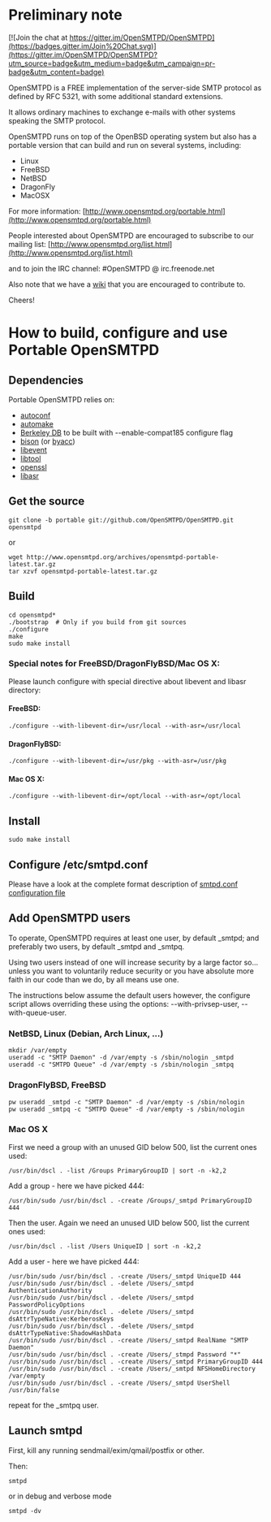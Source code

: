 Preliminary note
================

[![Join the chat at https://gitter.im/OpenSMTPD/OpenSMTPD](https://badges.gitter.im/Join%20Chat.svg)](https://gitter.im/OpenSMTPD/OpenSMTPD?utm_source=badge&utm_medium=badge&utm_campaign=pr-badge&utm_content=badge)

OpenSMTPD is a FREE implementation of the server-side SMTP protocol as defined
by RFC 5321, with some additional standard extensions.

It allows ordinary machines to exchange e-mails with other systems speaking
the SMTP protocol.

OpenSMTPD runs on top of the OpenBSD operating system but also has a portable
version that can build and run on several systems, including:

* Linux
* FreeBSD
* NetBSD
* DragonFly
* MacOSX

For more information: [http://www.opensmtpd.org/portable.html](http://www.opensmtpd.org/portable.html)

People interested about OpenSMTPD are encouraged to subscribe to our mailing
list: [http://www.opensmtpd.org/list.html](http://www.opensmtpd.org/list.html)

and to join the IRC channel: #OpenSMTPD @ irc.freenode.net

Also note that we have a [wiki](https://github.com/OpenSMTPD/OpenSMTPD/wiki) that you are encouraged to contribute to.

Cheers!


How to build, configure and use Portable OpenSMTPD
==================================================

Dependencies
------------

Portable OpenSMTPD relies on:
* [autoconf](http://www.gnu.org/software/autoconf/)
* [automake](http://www.gnu.org/software/automake/)
* [Berkeley DB](http://www.oracle.com/technetwork/products/berkeleydb/overview/index.html) to be built with --enable-compat185 configure flag
* [bison](http://www.gnu.org/software/bison/) (or [byacc](http://invisible-island.net/byacc/byacc.html))
* [libevent](http://libevent.org/)
* [libtool](http://www.gnu.org/software/libtool/)
* [openssl](http://www.openssl.org/)
* [libasr](https://opensmtpd.org/archives/libasr-1.0.1.tar.gz)


Get the source
--------------

    git clone -b portable git://github.com/OpenSMTPD/OpenSMTPD.git opensmtpd

or

    wget http://www.opensmtpd.org/archives/opensmtpd-portable-latest.tar.gz
    tar xzvf opensmtpd-portable-latest.tar.gz


Build
-----

    cd opensmtpd*
    ./bootstrap  # Only if you build from git sources
    ./configure  
    make  
    sudo make install  

### Special notes for FreeBSD/DragonFlyBSD/Mac OS X:

Please launch configure with special directive about libevent and libasr directory:

#### FreeBSD:

    ./configure --with-libevent-dir=/usr/local --with-asr=/usr/local

#### DragonFlyBSD:

    ./configure --with-libevent-dir=/usr/pkg --with-asr=/usr/pkg

#### Mac OS X:

    ./configure --with-libevent-dir=/opt/local --with-asr=/opt/local


Install
-------

    sudo make install    


Configure /etc/smtpd.conf
-------------------------

Please have a look at the complete format description of [smtpd.conf configuration file](http://opensmtpd.org/smtpd.conf.5.html)


Add OpenSMTPD users
-------------------

To operate, OpenSMTPD requires at least one user, by default _smtpd; and
preferably two users, by default _smtpd and _smtpq.

Using two users instead of one will increase security by a large factor so...
unless you want to voluntarily reduce security or you have absolute more faith in our code than we do, by all means use one.


The instructions below assume the default users however, the configure
script allows overriding these using the options:
--with-privsep-user, --with-queue-user.


### NetBSD, Linux (Debian, Arch Linux, ...)

    mkdir /var/empty  
    useradd -c "SMTP Daemon" -d /var/empty -s /sbin/nologin _smtpd
    useradd -c "SMTPD Queue" -d /var/empty -s /sbin/nologin _smtpq

### DragonFlyBSD, FreeBSD

    pw useradd _smtpd -c "SMTP Daemon" -d /var/empty -s /sbin/nologin
    pw useradd _smtpq -c "SMTPD Queue" -d /var/empty -s /sbin/nologin

### Mac OS X

First we need a group with an unused GID below 500, list the current ones used:

	/usr/bin/dscl . -list /Groups PrimaryGroupID | sort -n -k2,2

Add a group - here we have picked 444:

	/usr/bin/sudo /usr/bin/dscl . -create /Groups/_smtpd PrimaryGroupID 444

Then the user. Again we need an unused UID below 500, list the current ones used:

	/usr/bin/dscl . -list /Users UniqueID | sort -n -k2,2

Add a user - here we have picked 444:

	/usr/bin/sudo /usr/bin/dscl . -create /Users/_smtpd UniqueID 444
	/usr/bin/sudo /usr/bin/dscl . -delete /Users/_smtpd AuthenticationAuthority
	/usr/bin/sudo /usr/bin/dscl . -delete /Users/_smtpd PasswordPolicyOptions
	/usr/bin/sudo /usr/bin/dscl . -delete /Users/_smtpd dsAttrTypeNative:KerberosKeys
	/usr/bin/sudo /usr/bin/dscl . -delete /Users/_smtpd dsAttrTypeNative:ShadowHashData
	/usr/bin/sudo /usr/bin/dscl . -create /Users/_smtpd RealName "SMTP Daemon"
	/usr/bin/sudo /usr/bin/dscl . -create /Users/_stmpd Password "*"
	/usr/bin/sudo /usr/bin/dscl . -create /Users/_smtpd PrimaryGroupID 444
	/usr/bin/sudo /usr/bin/dscl . -create /Users/_smtpd NFSHomeDirectory /var/empty
	/usr/bin/sudo /usr/bin/dscl . -create /Users/_smtpd UserShell /usr/bin/false

repeat for the _smtpq user.


Launch smtpd
------------

First, kill any running sendmail/exim/qmail/postfix or other.

Then:

    smtpd

or in debug and verbose mode

    smtpd -dv

